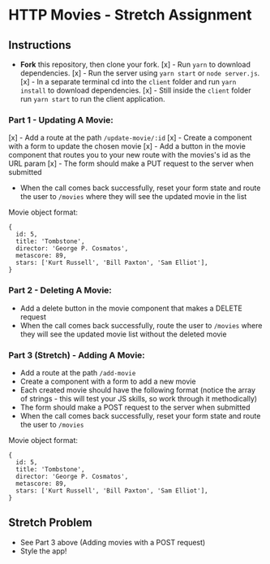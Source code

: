 # HTTP Movies - Stretch Assignment

## Instructions

- **Fork** this repository, then clone your fork.
[x] - Run `yarn` to download dependencies.
[x] - Run the server using `yarn start` or `node server.js`.
[x] - In a separate terminal cd into the `client` folder and run `yarn install` to download dependencies.
[x] - Still inside the `client` folder run `yarn start` to run the client application.

### Part 1 - Updating A Movie:

[x] - Add a route at the path `/update-movie/:id`
[x] - Create a component with a form to update the chosen movie
[x] - Add a button in the movie component that routes you to your new route with the movies's id as the URL param
[x] - The form should make a PUT request to the server when submitted
- When the call comes back successfully, reset your form state and route the user to `/movies` where they will see the updated movie in the list

Movie object format:

```
{
  id: 5,
  title: 'Tombstone',
  director: 'George P. Cosmatos',
  metascore: 89,
  stars: ['Kurt Russell', 'Bill Paxton', 'Sam Elliot'],
}
```

### Part 2 - Deleting A Movie:

- Add a delete button in the movie component that makes a DELETE request
- When the call comes back successfully, route the user to `/movies` where they will see the updated movie list without the deleted movie

### Part 3 (Stretch) - Adding A Movie:

- Add a route at the path `/add-movie`
- Create a component with a form to add a new movie
- Each created movie should have the following format (notice the array of strings - this will test your JS skills, so work through it methodically)
- The form should make a POST request to the server when submitted
- When the call comes back successfully, reset your form state and route the user to `/movies`

Movie object format:

```
{
  id: 5,
  title: 'Tombstone',
  director: 'George P. Cosmatos',
  metascore: 89,
  stars: ['Kurt Russell', 'Bill Paxton', 'Sam Elliot'],
}
```

## Stretch Problem

- See Part 3 above (Adding movies with a POST request)
- Style the app!
